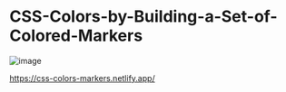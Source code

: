 # CSS-Colors-by-Building-a-Set-of-Colored-Markers

![image](https://github.com/AdBinay/CSS-Colors-by-Building-a-Set-of-Colored-Markers/assets/132814477/6ba443b1-2971-4341-8118-d98956bd10f1)

https://css-colors-markers.netlify.app/
